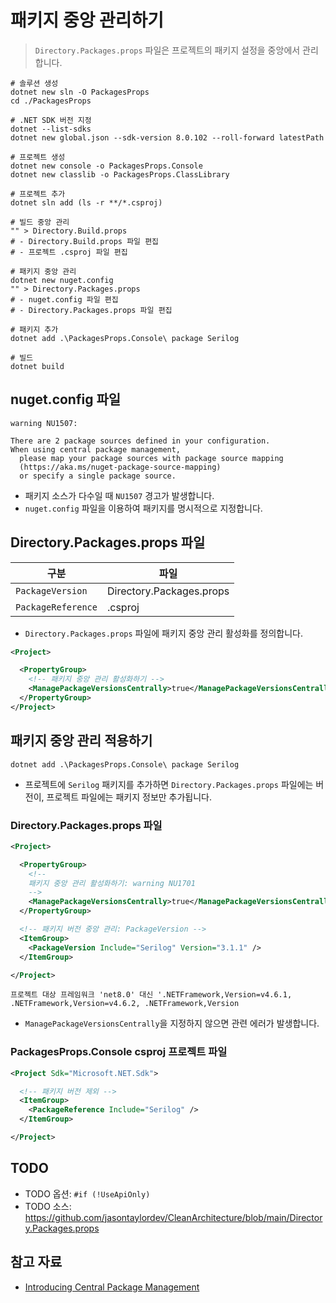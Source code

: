 # 패키지 중앙 관리하기
> `Directory.Packages.props` 파일은 프로젝트의 패키지 설정을 중앙에서 관리합니다.

```shell
# 솔루션 생성
dotnet new sln -O PackagesProps
cd ./PackagesProps

# .NET SDK 버전 지정
dotnet --list-sdks
dotnet new global.json --sdk-version 8.0.102 --roll-forward latestPath

# 프로젝트 생성
dotnet new console -o PackagesProps.Console
dotnet new classlib -o PackagesProps.ClassLibrary

# 프로젝트 추가
dotnet sln add (ls -r **/*.csproj)

# 빌드 중앙 관리
"" > Directory.Build.props
# - Directory.Build.props 파일 편집
# - 프로젝트 .csproj 파일 편집

# 패키지 중앙 관리
dotnet new nuget.config
"" > Directory.Packages.props
# - nuget.config 파일 편집
# - Directory.Packages.props 파일 편집

# 패키지 추가
dotnet add .\PackagesProps.Console\ package Serilog

# 빌드
dotnet build
```

## nuget.config 파일
```
warning NU1507:

There are 2 package sources defined in your configuration.
When using central package management,
  please map your package sources with package source mapping
  (https://aka.ms/nuget-package-source-mapping)
  or specify a single package source.
```
- 패키지 소스가 다수일 때 `NU1507` 경고가 발생합니다.
- `nuget.config` 파일을 이용하여 패키지를 명시적으로 지정합니다.

## Directory.Packages.props 파일
| 구분 | 파일 |
| --- | --- |
| `PackageVersion`      | Directory.Packages.props |
| `PackageReference`    | .csproj                   |

- `Directory.Packages.props` 파일에 패키지 중앙 관리 활성화를 정의합니다.

```xml
<Project>

  <PropertyGroup>
    <!-- 패키지 중앙 관리 활성화하기 -->
    <ManagePackageVersionsCentrally>true</ManagePackageVersionsCentrally>
  </PropertyGroup>
</Project>
```

## 패키지 중앙 관리 적용하기
```shell
dotnet add .\PackagesProps.Console\ package Serilog
```
- 프로젝트에 `Serilog` 패키지를 추가하면 `Directory.Packages.props` 파일에는 버전이, 프로젝트 파일에는 패키지 정보만 추가됩니다.

### Directory.Packages.props 파일
```xml
<Project>

  <PropertyGroup>
    <!-- 
    패키지 중앙 관리 활성화하기: warning NU1701
    -->
    <ManagePackageVersionsCentrally>true</ManagePackageVersionsCentrally>
  </PropertyGroup>

  <!-- 패키지 버전 중앙 관리: PackageVersion -->
  <ItemGroup>
    <PackageVersion Include="Serilog" Version="3.1.1" />
  </ItemGroup>

</Project>
```
```
프로젝트 대상 프레임워크 'net8.0' 대신 '.NETFramework,Version=v4.6.1, .NETFramework,Version=v4.6.2, .NETFramework,Version
```
- `ManagePackageVersionsCentrally`을 지정하지 않으면 관련 에러가 발생합니다.

### PackagesProps.Console csproj 프로젝트 파일
```xml
<Project Sdk="Microsoft.NET.Sdk">

  <!-- 패키지 버전 제외 -->
  <ItemGroup>
    <PackageReference Include="Serilog" />
  </ItemGroup>

</Project>
```

## TODO
- TODO 옵션: `#if (!UseApiOnly)`
- TODO 소스: https://github.com/jasontaylordev/CleanArchitecture/blob/main/Directory.Packages.props

## 참고 자료
- [Introducing Central Package Management](https://devblogs.microsoft.com/nuget/introducing-central-package-management/)